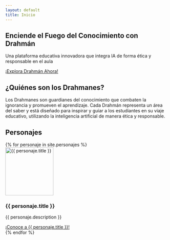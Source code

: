 ```yaml
---
layout: default
title: Inicio
---
```


<section class="hero" aria-labelledby="hero-title">
    <h2 id="hero-title" class="hero__title">Enciende el Fuego del Conocimiento con Drahmán</h2>
    <p class="hero__subtitle">Una plataforma educativa innovadora que integra IA de forma ética y responsable en el aula</p>
    <a href="https://sites.google.com/view/drahman-beta/los-drahmanes" class="button">¡Explora Drahmán Ahora!</a>
</section>

<section id="about" class="section" aria-labelledby="about-title">
    <h2 id="about-title">¿Quiénes son los Drahmanes?</h2>
    <p>Los Drahmanes son guardianes del conocimiento que combaten la ignorancia y promueven el aprendizaje. Cada Drahmán representa un área del saber y está diseñado para inspirar y guiar a los estudiantes en su viaje educativo, utilizando la inteligencia artificial de manera ética y responsable.</p>
</section>

<!-- Add other sections (features, characters, myth, contact) here -->

<section id="characters" class="section" aria-labelledby="characters-title">
    <h2 id="characters-title">Personajes</h2>
    <div class="characters__grid">
    {% for personaje in site.personajes %}
        <div class="character">
            <img src="{{ personaje.image | default: '/assets/images/default-character.webp' | relative_url }}" alt="{{ personaje.title }}" class="character__image" width="150" height="150" loading="lazy">
            <h3 class="character__name">{{ personaje.title }}</h3>
            <p class="character__description">{{ personaje.description }}</p>
            <a href="{{ personaje.url | relative_url }}" class="button">¡Conoce a {{ personaje.title }}!</a>
        </div>
    {% endfor %}
    </div>
</section>
